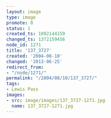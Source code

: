 ```yaml
---
layout: image
type: image
promote: 0
status: 1
created_ts: 1092144159
changed_ts: 1372159456
node_id: 1271
title: '137_3727'
created: '2004-08-10'
changed: '2013-06-25'
redirect_from:
- "/node/1271/"
permalink: "/2004/08/10/137_3727/"
tags:
- Lewis Pass
images:
- src: image/images/137_3727-1271.jpg
  name: 137_3727-1271.jpg
---
```


